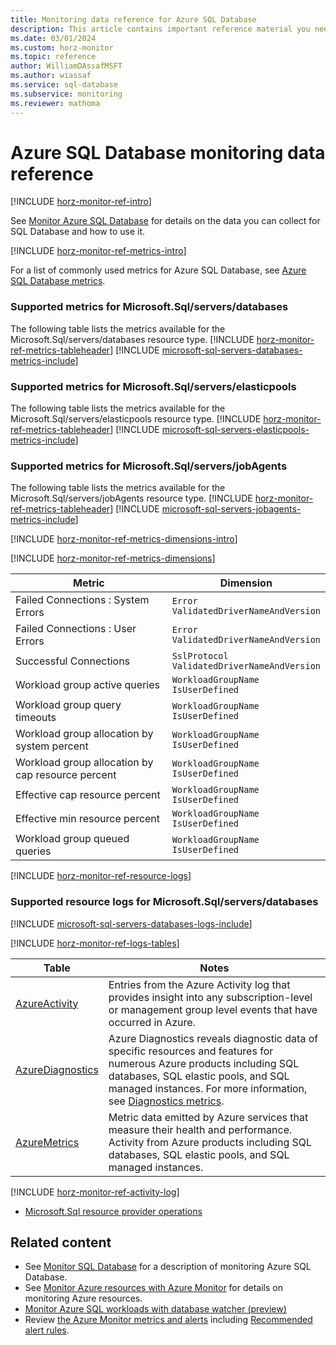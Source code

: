 ```yaml
---
title: Monitoring data reference for Azure SQL Database
description: This article contains important reference material you need when you monitor Azure SQL Database.
ms.date: 03/01/2024
ms.custom: horz-monitor
ms.topic: reference
author: WilliamDAssafMSFT
ms.author: wiassaf
ms.service: sql-database
ms.subservice: monitoring
ms.reviewer: mathoma
---
```



# Azure SQL Database monitoring data reference

[!INCLUDE [horz-monitor-ref-intro](~/../azure-sql/reusable-content/ce-skilling/azure/includes/azure-monitor/horizontals/horz-monitor-ref-intro.md)]

See [Monitor Azure SQL Database](monitoring-sql-database-azure-monitor.md) for details on the data you can collect for SQL Database and how to use it.

[!INCLUDE [horz-monitor-ref-metrics-intro](~/../azure-sql/reusable-content/ce-skilling/azure/includes/azure-monitor/horizontals/horz-monitor-ref-metrics-intro.md)]

For a list of commonly used metrics for Azure SQL Database, see [Azure SQL Database metrics](monitoring-metrics-alerts.md#use-metrics-to-monitor-databases-and-elastic-pools).

### Supported metrics for Microsoft.Sql/servers/databases
The following table lists the metrics available for the Microsoft.Sql/servers/databases resource type.
[!INCLUDE [horz-monitor-ref-metrics-tableheader](~/../azure-sql/reusable-content/ce-skilling/azure/includes/azure-monitor/horizontals/horz-monitor-ref-metrics-tableheader.md)]
[!INCLUDE [microsoft-sql-servers-databases-metrics-include](~/../azure-sql/reusable-content/ce-skilling/azure/includes/azure-monitor/reference/metrics/microsoft-sql-servers-databases-metrics-include.md)]

### Supported metrics for Microsoft.Sql/servers/elasticpools
The following table lists the metrics available for the Microsoft.Sql/servers/elasticpools resource type.
[!INCLUDE [horz-monitor-ref-metrics-tableheader](~/../azure-sql/reusable-content/ce-skilling/azure/includes/azure-monitor/horizontals/horz-monitor-ref-metrics-tableheader.md)]
[!INCLUDE [microsoft-sql-servers-elasticpools-metrics-include](~/../azure-sql/reusable-content/ce-skilling/azure/includes/azure-monitor/reference/metrics/microsoft-sql-servers-elasticpools-metrics-include.md)]

### Supported metrics for Microsoft.Sql/servers/jobAgents
The following table lists the metrics available for the Microsoft.Sql/servers/jobAgents resource type.
[!INCLUDE [horz-monitor-ref-metrics-tableheader](~/../azure-sql/reusable-content/ce-skilling/azure/includes/azure-monitor/horizontals/horz-monitor-ref-metrics-tableheader.md)]
[!INCLUDE [microsoft-sql-servers-jobagents-metrics-include](~/../azure-sql/reusable-content/ce-skilling/azure/includes/azure-monitor/reference/metrics/microsoft-sql-servers-jobagents-metrics-include.md)]

[!INCLUDE [horz-monitor-ref-metrics-dimensions-intro](~/../azure-sql/reusable-content/ce-skilling/azure/includes/azure-monitor/horizontals/horz-monitor-ref-metrics-dimensions-intro.md)]

[!INCLUDE [horz-monitor-ref-metrics-dimensions](~/../azure-sql/reusable-content/ce-skilling/azure/includes/azure-monitor/horizontals/horz-monitor-ref-metrics-dimensions.md)]

| Metric | Dimension |
| ------ | --------- |
| Failed Connections : System Errors | `Error` <br> `ValidatedDriverNameAndVersion` |
| Failed Connections : User Errors | `Error` <br> `ValidatedDriverNameAndVersion` |
| Successful Connections | `SslProtocol` <br> `ValidatedDriverNameAndVersion` |
| Workload group active queries | `WorkloadGroupName` <br> `IsUserDefined` |
| Workload group query timeouts | `WorkloadGroupName` <br> `IsUserDefined` |
| Workload group allocation by system percent | `WorkloadGroupName` <br> `IsUserDefined` |
| Workload group allocation by cap resource percent | `WorkloadGroupName` <br> `IsUserDefined` |
| Effective cap resource percent | `WorkloadGroupName` <br> `IsUserDefined` |
| Effective min resource percent | `WorkloadGroupName` <br> `IsUserDefined` |
| Workload group queued queries | `WorkloadGroupName` <br> `IsUserDefined` |

[!INCLUDE [horz-monitor-ref-resource-logs](~/../azure-sql/reusable-content/ce-skilling/azure/includes/azure-monitor/horizontals/horz-monitor-ref-resource-logs.md)]

### Supported resource logs for Microsoft.Sql/servers/databases
[!INCLUDE [microsoft-sql-servers-databases-logs-include](~/../azure-sql/reusable-content/ce-skilling/azure/includes/azure-monitor/reference/logs/microsoft-sql-servers-databases-logs-include.md)]

[!INCLUDE [horz-monitor-ref-logs-tables](~/../azure-sql/reusable-content/ce-skilling/azure/includes/azure-monitor/horizontals/horz-monitor-ref-logs-tables.md)]

|Table | Notes |
|-------|-----|
| [AzureActivity](/azure/azure-monitor/reference/tables/azureactivity#columns) | Entries from the Azure Activity log that provides insight into any subscription-level or management group level events that have occurred in Azure. |
| [AzureDiagnostics](/azure/azure-monitor/reference/tables/azurediagnostics#columns) | Azure Diagnostics reveals diagnostic data of specific resources and features for numerous Azure products including SQL databases, SQL elastic pools, and SQL managed instances. For more information, see [Diagnostics metrics](../database/metrics-diagnostic-telemetry-logging-streaming-export-configure.md?tabs=azure-portal#basic-metrics).|
| [AzureMetrics](/azure/azure-monitor/reference/tables/azuremetrics#columns) | Metric data emitted by Azure services that measure their health and performance. Activity from Azure products including SQL databases, SQL elastic pools, and SQL managed instances.|

[!INCLUDE [horz-monitor-ref-activity-log](~/../azure-sql/reusable-content/ce-skilling/azure/includes/azure-monitor/horizontals/horz-monitor-ref-activity-log.md)]

- [Microsoft.Sql resource provider operations](/azure/role-based-access-control/resource-provider-operations#microsoftsql)

## Related content

- See [Monitor SQL Database](monitoring-sql-database-azure-monitor.md) for a description of monitoring Azure SQL Database.
- See [Monitor Azure resources with Azure Monitor](/azure/azure-monitor/essentials/monitor-azure-resource) for details on monitoring Azure resources.
- [Monitor Azure SQL workloads with database watcher (preview)](../database-watcher-overview.md)
- Review [the Azure Monitor metrics and alerts](monitoring-metrics-alerts.md) including [Recommended alert rules](monitoring-metrics-alerts.md#recommended-alert-rules).